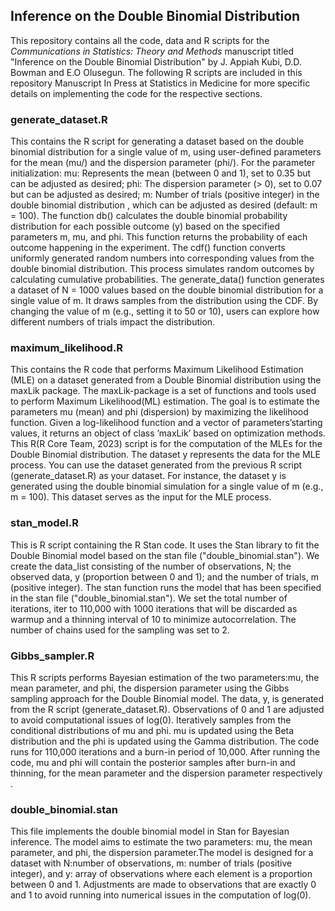 ## Inference on the Double Binomial Distribution
This repository contains all the code, data and R scripts for the *Communications in Statistics: Theory and Methods* manuscript titled "Inference on the Double Binomial Distribution" by J. Appiah Kubi, D.D. Bowman and E.O Olusegun. 
The following R scripts are included in this repository Manuscript In Press at Statistics in Medicine for more specific details on implementing the code for the respective sections.



### generate_dataset.R
This contains the R script for generating a dataset based on the double binomial distribution for a single value of m, using user-defined parameters for the mean (mu/) and the dispersion parameter (phi/). For the parameter initialization: mu: Represents the mean (between 0 and 1), set to 0.35 but can be adjusted as desired; phi: The dispersion parameter (> 0), set to 0.07 but can be adjusted as desired; m: Number of trials (positive integer) in the double binomial distribution , which can be adjusted as desired (default: m = 100). The function db() calculates the double binomial probability distribution for each possible outcome (y) based on the specified parameters m, mu, and phi. This function returns the probability of each outcome happening in the experiment. The cdf() function converts uniformly generated random numbers into corresponding values from the double binomial distribution. This process simulates random outcomes by calculating cumulative probabilities.
The generate_data() function generates a dataset of N = 1000 values based on the double binomial distribution for a single value of m. It draws samples from the distribution using the CDF. By changing the value of m (e.g., setting it to 50 or 10), users can explore how different numbers of trials impact the distribution.



### maximum_likelihood.R
This contains the R code that performs Maximum Likelihood Estimation (MLE) on a dataset generated from a Double Binomial distribution using the maxLik package. The maxLik-package is a set of functions and tools used to perform Maximum Likelihood(ML) estimation. The goal is to estimate the parameters mu (mean) and phi (dispersion) by maximizing the likelihood function. Given a log-likelihood function and a vector of parameters’starting values, it returns an object of class ’maxLik’ based on optimization methods. This R(R Core Team, 2023) script is for the computation of the MLEs for the Double Binomial distribution. The dataset y represents the data for the MLE process. You can use the dataset generated from the previous R script (generate_dataset.R) as your dataset. For instance, the dataset y is generated using the double binomial simulation for a single value of m (e.g., m = 100). This dataset serves as the input for the MLE process.



### stan_model.R
This is R script containing the R Stan code. It uses the Stan library to fit the Double Binomial model based on the stan file ("double_binomial.stan"). We create the data_list consisting of the number of observations, N; the observed data, y (proportion between 0 and 1); and the number of trials, m (positive integer). The stan function runs the model that has been specified in the stan file ("double_binomial.stan"). We set the total number of iterations, iter to 110,000 with 1000 iterations that will be discarded as warmup and a thinning interval of 10 to minimize autocorrelation. The number of chains used for the sampling was set to 2.



### Gibbs_sampler.R
This R scripts performs Bayesian estimation of the two parameters:mu, the mean parameter, and phi, the dispersion parameter using the Gibbs sampling approach for the Double Binomial model. The data, y, is generated from the R script (generate_dataset.R). Observations of 0 and 1 are adjusted to avoid computational issues of log(0). Iteratively samples from the conditional distributions of mu and phi. mu is updated using the Beta distribution and the phi is updated using the Gamma distribution. The code runs for 110,000 iterations and a burn-in period of 10,000. After running the code, mu and phi will contain the posterior samples after burn-in and thinning, for the mean parameter and the dispersion parameter respectively . 





### double_binomial.stan
This file implements the double binomial model in Stan for Bayesian inference. The model aims to estimate the two parameters: mu, the mean parameter, and phi, the dispersion parameter.The model is designed for a dataset with N:number of observations, m: number of trials (positive integer), and y: array of observations where each element is a proportion between 0 and 1. Adjustments are made to observations that are exactly 0 and 1 to avoid running into numerical issues in the computation of log(0).

